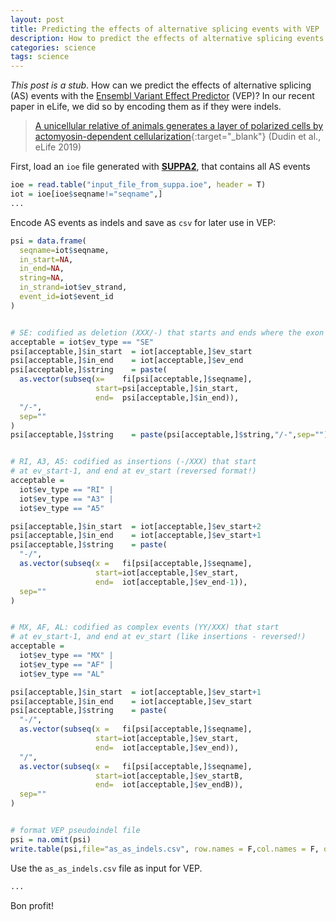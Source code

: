 ```yaml
---
layout: post
title: Predicting the effects of alternative splicing events with VEP
description: How to predict the effects of alternative splicing events with the Ensembl Variant Effect Predictor (VEP), by encoding them as indels
categories: science
tags: science
---
```


*This post is a stub*. How can we predict the effects of alternative splicing (AS) events with the [Ensembl Variant Effect Predictor](https://www.ensembl.org/info/docs/tools/vep/index.html) (VEP)?  In our recent paper in eLife, we did so by encoding them as if they were indels.

> [A unicellular relative of animals generates a layer of polarized cells by actomyosin-dependent cellularization](https://elifesciences.org/articles/49801){:target="_blank"} (Dudin et al., eLife 2019)

First, load an `ioe` file generated with [**SUPPA2**](https://genomebiology.biomedcentral.com/track/pdf/10.1186/s13059-018-1417-1), that contains all AS events

```R
ioe = read.table("input_file_from_suppa.ioe", header = T)
iot = ioe[ioe$seqname!="seqname",]
...
```

Encode AS events as indels and save as `csv` for later use in VEP:

```R
psi = data.frame(
  seqname=iot$seqname,
  in_start=NA,
  in_end=NA,
  string=NA,
  in_strand=iot$ev_strand,
  event_id=iot$event_id
)


# SE: codified as deletion (XXX/-) that starts and ends where the exon should be
acceptable = iot$ev_type == "SE"
psi[acceptable,]$in_start  = iot[acceptable,]$ev_start
psi[acceptable,]$in_end    = iot[acceptable,]$ev_end
psi[acceptable,]$string    = paste(
  as.vector(subseq(x=    fi[psi[acceptable,]$seqname],
                   start=psi[acceptable,]$in_start,
                   end=  psi[acceptable,]$in_end)),
  "/-",
  sep=""
)
psi[acceptable,]$string    = paste(psi[acceptable,]$string,"/-",sep="")


# RI, A3, A5: codified as insertions (-/XXX) that start 
# at ev_start-1, and end at ev_start (reversed format!)
acceptable = 
  iot$ev_type == "RI" | 
  iot$ev_type == "A3" | 
  iot$ev_type == "A5"

psi[acceptable,]$in_start  = iot[acceptable,]$ev_start+2
psi[acceptable,]$in_end    = iot[acceptable,]$ev_start+1
psi[acceptable,]$string    = paste(
  "-/",
  as.vector(subseq(x =   fi[psi[acceptable,]$seqname],
                   start=iot[acceptable,]$ev_start,
                   end=  iot[acceptable,]$ev_end-1)),
  sep=""
)


# MX, AF, AL: codified as complex events (YY/XXX) that start 
# at ev_start-1, and end at ev_start (like insertions - reversed!)
acceptable = 
  iot$ev_type == "MX" | 
  iot$ev_type == "AF" | 
  iot$ev_type == "AL"

psi[acceptable,]$in_start  = iot[acceptable,]$ev_start+1
psi[acceptable,]$in_end    = iot[acceptable,]$ev_start
psi[acceptable,]$string    = paste(
  "-/",
  as.vector(subseq(x =   fi[psi[acceptable,]$seqname],
                   start=iot[acceptable,]$ev_start,
                   end=  iot[acceptable,]$ev_end)),
  "/",
  as.vector(subseq(x =   fi[psi[acceptable,]$seqname],
                   start=iot[acceptable,]$ev_startB,
                   end=  iot[acceptable,]$ev_endB)),
  sep=""
)


# format VEP pseudoindel file
psi = na.omit(psi)
write.table(psi,file="as_as_indels.csv", row.names = F,col.names = F, quote = F, sep = "\t")


```

Use the `as_as_indels.csv` file as input for VEP.

```bash
...
```

Bon profit!
